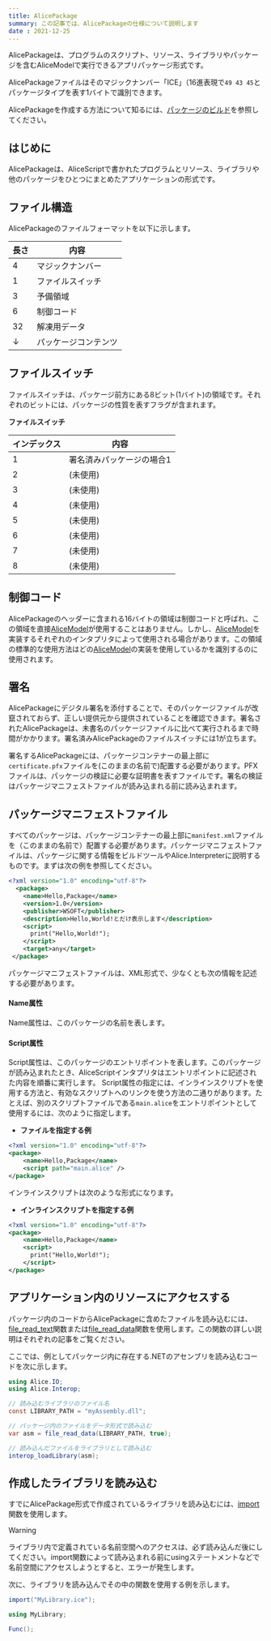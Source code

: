 ```yaml
---
title: AlicePackage
summary: この記事では、AlicePackageの仕様について説明します
date : 2021-12-25
---
```

AlicePackageは、プログラムのスクリプト、リソース、ライブラリやパッケージを含むAliceModelで実行できるアプリパッケージ形式です。

AlicePackageファイルはそのマジックナンバー「ICE」（16進表現で`49 43 45`とパッケージタイプを表す1バイトで識別できます。

AlicePackageを作成する方法について知るには、[パッケージのビルド](/build)を参照してください。

## はじめに

AlicePackageは、AliceScriptで書かれたプログラムとリソース、ライブラリや他のパッケージをひとつにまとめたアプリケーションの形式です。

## ファイル構造
AlicePackageのファイルフォーマットを以下に示します。

|長さ|内容|
|---|---|
|4|マジックナンバー|
|1|ファイルスイッチ|
|3|予備領域|
|6|制御コード|
|32|解凍用データ |
|↓|パッケージコンテンツ

## ファイルスイッチ
ファイルスイッチは、パッケージ前方にある8ビット(1バイト)の領域です。それぞれのビットには、パッケージの性質を表すフラグが含まれます。

**ファイルスイッチ**

|インデックス|内容|
|---|---|
|1|署名済みパッケージの場合1|
|2|(未使用)|
|3|(未使用)|
|4|(未使用)|
|5|(未使用)|
|6|(未使用)|
|7|(未使用)|
|8|(未使用)|

## 制御コード
AlicePackageのヘッダーに含まれる16バイトの領域は制御コードと呼ばれ、この領域を直接[AliceModel](../saim)が使用することはありません。しかし、[AliceModel](../saim)を実装するそれぞれのインタプリタによって使用される場合があります。この領域の標準的な使用方法はどの[AliceModel](../saim)の実装を使用しているかを識別するのに使用されます。

## 署名
AlicePackageにデジタル署名を添付することで、そのパッケージファイルが改竄されておらず、正しい提供元から提供されていることを確認できます。署名されたAlicePackageは、未書名のパッケージファイルに比べて実行されるまで時間がかかります。署名済みAlicePackageのファイルスイッチには1が立ちます。

署名するAlicePackageには、パッケージコンテナーの最上部に`certificate.pfx`ファイルを(このままの名前で)配置する必要があります。PFXファイルは、パッケージの検証に必要な証明書を表すファイルです。署名の検証はパッケージマニフェストファイルが読み込まれる前に読み込まれます。

## パッケージマニフェストファイル
すべてのパッケージは、パッケージコンテナーの最上部に`manifest.xml`ファイルを（このままの名前で）配置する必要があります。パッケージマニフェストファイルは、パッケージに関する情報をビルドツールやAlice.Interpreterに説明するものです。まずは次の例を参照してください。

```xml title="manifest.xml"
<?xml version="1.0" encoding="utf-8"?>
  <package>
    <name>Hello,Package</name>
    <version>1.0</version>
    <publisher>WSOFT</publisher>
    <description>Hello,World!とだけ表示します</description>
    <script>
      print("Hello,World!");
    </script>
    <target>any</target>
 </package>
```

パッケージマニフェストファイルは、XML形式で、少なくとも次の情報を記述する必要があります。

#### Name属性

Name属性は、このパッケージの名前を表します。

#### Script属性

Script属性は、このパッケージのエントリポイントを表します。このパッケージが読み込まれたとき、AliceScriptインタプリタはエントリポイントに記述された内容を順番に実行します。
Script属性の指定には、インラインスクリプトを使用する方法と、有効なスクリプトへのリンクを使う方法の二通りがあります。たとえば、別のスクリプトファイルである`main.alice`をエントリポイントとして使用するには、次のように指定します。

- **ファイルを指定する例**

```xml title="manifest.xml"
<?xml version="1.0" encoding="utf-8"?>
<package>
    <name>Hello,Package</name>
    <script path="main.alice" />
</package>
```

インラインスクリプトは次のような形式になります。

- **インラインスクリプトを指定する例**

```xml title="manifest.xml"
<?xml version="1.0" encoding="utf-8"?>
<package>
    <name>Hello,Package</name>
    <script>
      print("Hello,World!");
    </script>
</package>
```

## アプリケーション内のリソースにアクセスする
パッケージ内のコードからAlicePackageに含めたファイルを読み込むには、[file_read_text](../api/alice/io/file_read_text.md)関数または[file_read_data](../api/alice/io/file_read_data.md)関数を使用します。この関数の詳しい説明はそれぞれの記事をご覧ください。

ここでは、例としてパッケージ内に存在する.NETのアセンブリを読み込むコードを次に示します。

```cs title="AliceScript"
using Alice.IO;
using Alice.Interop;

// 読み込むライブラリのファイル名
const LIBRARY_PATH = "myAssembly.dll";

// パッケージ内のファイルをデータ形式で読み込む
var asm = file_read_data(LIBRARY_PATH, true);

// 読み込んだファイルをライブラリとして読み込む
interop_loadLibrary(asm);
```

## 作成したライブラリを読み込む
すでにAlicePackage形式で作成されているライブラリを読み込むには、[import](../api/alice/import.md)関数を使用します。

> [!WARNING]
> ライブラリ内で定義されている名前空間へのアクセスは、必ず読み込んだ後にしてください。import関数によって読み込まれる前にusingステートメントなどで名前空間にアクセスしようとすると、エラーが発生します。

次に、ライブラリを読み込んでその中の関数を使用する例を示します。

```cs title="AliceScript"
import("MyLibrary.ice");

using MyLibrary;

Func();
```
